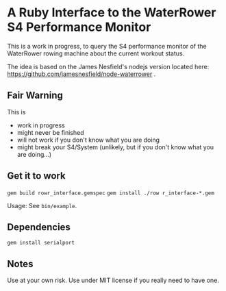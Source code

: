 # A Ruby Interface to the WaterRower S4 Performance Monitor

This is a work in progress, to query the S4 performance monitor of the WaterRower rowing machine about the current workout status.

The idea is based on the James Nesfield's nodejs version located here: https://github.com/jamesnesfield/node-waterrower .

## Fair Warning

This is

  - work in progress
  - might never be finished
  - will not work if you don't know what you are doing
  - might break your S4/System (unlikely, but if you don't know what you are doing...)
  
## Get it to work

`gem build rowr_interface.gemspec`
`gem install ./row r_interface-*.gem`

Usage: See `bin/example`.

## Dependencies

`gem install serialport`

## Notes

Use at your own risk. Use under MIT license if you really need to have one.